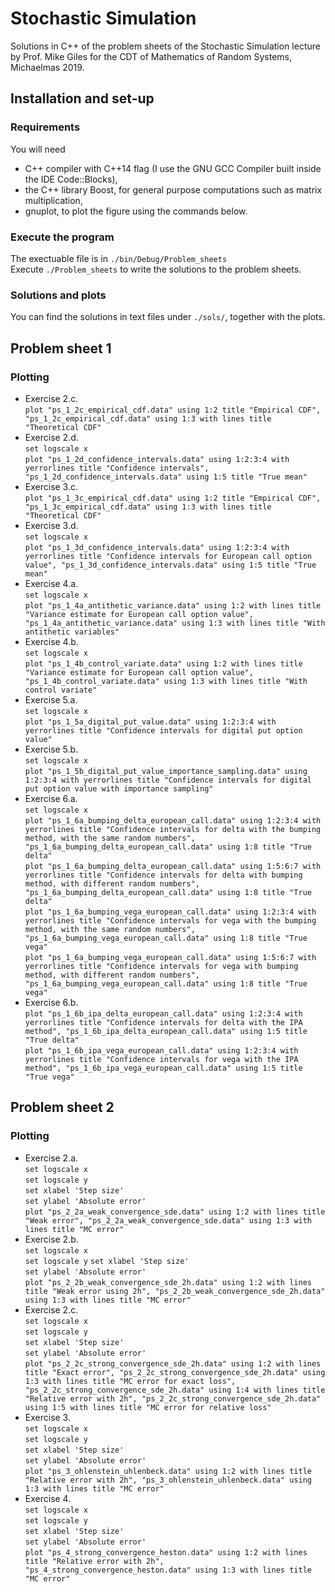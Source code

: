 # Stochastic Simulation
Solutions in C++ of the problem sheets of the Stochastic Simulation lecture by Prof. Mike Giles for the CDT of Mathematics of Random Systems, Michaelmas 2019.

## Installation and set-up

### Requirements
You will need 
- C++ compiler with C++14 flag (I use the GNU GCC Compiler built inside the IDE Code::Blocks),
- the C++ library Boost, for general purpose computations such as matrix multiplication,
- gnuplot, to plot the figure using the commands below.

### Execute the program
The exectuable file is in `./bin/Debug/Problem_sheets`  
Execute `./Problem_sheets` to write the solutions to the problem sheets.  

### Solutions and plots
You can find the solutions in text files under `./sols/`, together with the plots.


## Problem sheet 1

### Plotting
- Exercise 2.c.  
`plot "ps_1_2c_empirical_cdf.data" using 1:2 title "Empirical CDF", "ps_1_2c_empirical_cdf.data" using 1:3 with lines title "Theoretical CDF"`
- Exercise 2.d.  
`set logscale x`  
`plot "ps_1_2d_confidence_intervals.data" using 1:2:3:4 with yerrorlines title "Confidence intervals", "ps_1_2d_confidence_intervals.data" using 1:5 title "True mean"`
- Exercise 3.c.  
`plot "ps_1_3c_empirical_cdf.data" using 1:2 title "Empirical CDF", "ps_1_3c_empirical_cdf.data" using 1:3 with lines title "Theoretical CDF"`
- Exercise 3.d.  
`set logscale x`  
`plot "ps_1_3d_confidence_intervals.data" using 1:2:3:4 with yerrorlines title "Confidence intervals for European call option value", "ps_1_3d_confidence_intervals.data" using 1:5 title "True mean"`
- Exercise 4.a.  
`set logscale x`  
`plot "ps_1_4a_antithetic_variance.data" using 1:2 with lines title "Variance estimate for European call option value", "ps_1_4a_antithetic_variance.data" using 1:3 with lines title "With antithetic variables"`  
- Exercise 4.b.  
`set logscale x`  
`plot "ps_1_4b_control_variate.data" using 1:2 with lines title "Variance estimate for European call option value", "ps_1_4b_control_variate.data" using 1:3 with lines title "With control variate"`  
- Exercise 5.a.  
`set logscale x`  
`plot "ps_1_5a_digital_put_value.data" using 1:2:3:4 with yerrorlines title "Confidence intervals for digital put option value"`
- Exercise 5.b.  
`set logscale x`  
`plot "ps_1_5b_digital_put_value_importance_sampling.data" using 1:2:3:4 with yerrorlines title "Confidence intervals for digital put option value with importance sampling"`
- Exercise 6.a.  
`set logscale x`  
`plot "ps_1_6a_bumping_delta_european_call.data" using 1:2:3:4 with yerrorlines title "Confidence intervals for delta with the bumping method, with the same random numbers", "ps_1_6a_bumping_delta_european_call.data" using 1:8 title "True delta"`  
`plot "ps_1_6a_bumping_delta_european_call.data" using 1:5:6:7 with yerrorlines title "Confidence intervals for delta with bumping method, with different random numbers", "ps_1_6a_bumping_delta_european_call.data" using 1:8 title "True delta"`  
`plot "ps_1_6a_bumping_vega_european_call.data" using 1:2:3:4 with yerrorlines title "Confidence intervals for vega with the bumping method, with the same random numbers", "ps_1_6a_bumping_vega_european_call.data" using 1:8 title "True vega"`  
`plot "ps_1_6a_bumping_vega_european_call.data" using 1:5:6:7 with yerrorlines title "Confidence intervals for vega with bumping method, with different random numbers", "ps_1_6a_bumping_vega_european_call.data" using 1:8 title "True vega"`  
- Exercise 6.b.  
`plot "ps_1_6b_ipa_delta_european_call.data" using 1:2:3:4 with yerrorlines title "Confidence intervals for delta with the IPA method", "ps_1_6b_ipa_delta_european_call.data" using 1:5 title "True delta"`  
`plot "ps_1_6b_ipa_vega_european_call.data" using 1:2:3:4 with yerrorlines title "Confidence intervals for vega with the IPA method", "ps_1_6b_ipa_vega_european_call.data" using 1:5 title "True vega"`  


## Problem sheet 2

### Plotting
- Exercise 2.a.  
`set logscale x`  
`set logscale y`  
`set xlabel 'Step size'`  
`set ylabel 'Absolute error'`  
`plot "ps_2_2a_weak_convergence_sde.data" using 1:2 with lines title "Weak error", "ps_2_2a_weak_convergence_sde.data" using 1:3 with lines title "MC error"`    
- Exercise 2.b.  
`set logscale x`    
`set logscale y`
`set xlabel 'Step size'`               
`set ylabel 'Absolute error'`  
`plot "ps_2_2b_weak_convergence_sde_2h.data" using 1:2 with lines title "Weak error using 2h", "ps_2_2b_weak_convergence_sde_2h.data" using 1:3 with lines title "MC error"`
- Exercise 2.c.  
`set logscale x`  
`set logscale y`  
`set xlabel 'Step size'`  
`set ylabel 'Absolute error'`  
`plot "ps_2_2c_strong_convergence_sde_2h.data" using 1:2 with lines title "Exact error", "ps_2_2c_strong_convergence_sde_2h.data" using 1:3 with lines title "MC error for exact loss", "ps_2_2c_strong_convergence_sde_2h.data" using 1:4 with lines title "Relative error with 2h", "ps_2_2c_strong_convergence_sde_2h.data" using 1:5 with lines title "MC error for relative loss"`  
- Exercise 3.  
`set logscale x`  
`set logscale y`  
`set xlabel 'Step size'`  
`set ylabel 'Absolute error'`  
`plot "ps_3_ohlenstein_uhlenbeck.data" using 1:2 with lines title "Relative error with 2h", "ps_3_ohlenstein_uhlenbeck.data" using 1:3 with lines title "MC error"`  
- Exercise 4.  
`set logscale x`  
`set logscale y`  
`set xlabel 'Step size'`  
`set ylabel 'Absolute error'`  
`plot "ps_4_strong_convergence_heston.data" using 1:2 with lines title "Relative error with 2h", "ps_4_strong_convergence_heston.data" using 1:3 with lines title "MC error"`


